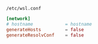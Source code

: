 `/etc/wsl.conf`
```conf
[network]
# hostname            = hostname
generateHosts         = false
generateResolvConf    = false
```
